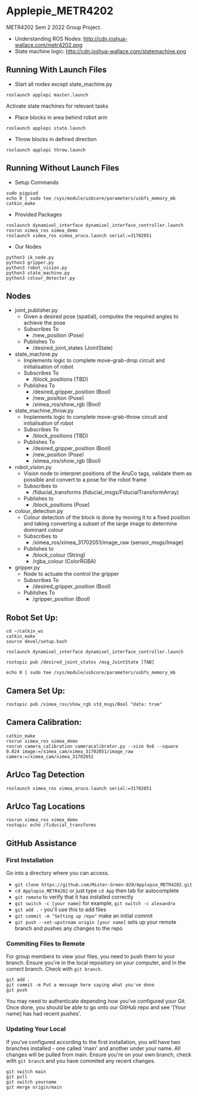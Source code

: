 # Applepie_METR4202
METR4202 Sem 2 2022 Group Project.

- Understanding ROS Nodes: http://cdn.joshua-wallace.com/metr4202.png
- State machine logic: http://cdn.joshua-wallace.com/statemachine.png

## Running With Launch Files
- Start all nodes except state_machine.py
```console
roslaunch applepi master.launch
```
Activate state machines for relevant tasks
- Place blocks in area behind robot arm
```console
roslaunch applepi state.launch
```
- Throw blocks in defined direction
```console
roslaunch applepi throw.launch
```

## Running Without Launch Files
- Setup Commands
```console
sudo pigpiod
echo 0 | sudo tee /sys/module/usbcore/parameters/usbfs_memory_mb
catkin_make
```
- Provided Packages
```console
roslaunch dynamixel_interface dynamixel_interface_controller.launch
rosrun ximea_ros ximea_demo
roslaunch ximea_ros ximea_aruco.launch serial:=31702051
```
- Our Nodes
```console
python3 ik_node.py
python3 gripper.py
python3 robot_vision.py
python3 state_machine.py
python3 colour_detector.py
```


## Nodes
- joint_publisher.py
    - Given a desired pose (spatial), computes the required angles to achieve the pose
    - Subscribes To
        - /new_position (Pose)
    - Publishes To
        - /desired_joint_states (JointState)
- state_machine.py
    - Implements logic to complete move-grab-drop circuit and initialisation of robot
    - Subscribes To
        - /block_positions (TBD)
    - Publishes To
        - /desired_gripper_position (Bool)
        - /new_position (Pose)
        - /ximea_ros/show_rgb (Bool)
- state_machine_throw.py
    - Implements logic to complete move-grab-throw circuit and initialisation of robot
    - Subscribes To
        - /block_positions (TBD)
    - Publishes To
        - /desired_gripper_position (Bool)
        - /new_position (Pose)
        - /ximea_ros/show_rgb (Bool)
- robot_vision.py
    - Vision node to interpret positions of the AruCo tags, validate them as possible and convert to a pose for the robot frame
    - Subscribes to
        - /fiducial_transforms (fiducial_msgs/FiducialTransformArray)
    - Publishes to
        - /block_positions (Pose)
- colour_detection.py
    - Colour detection of the block is done by moving it to a fixed position and taking converting a subset of the large image to determine dominant colour
    - Subscribes to
        - /ximea_ros/ximea_31702051/image_raw (sensor_msgs/Image)
    - Publishes to
        - /block_colour (String)
        - /rgba_colour (ColorRGBA)
- gripper.py
    - Node to actuate the control the gripper
    - Subscribes To
        - /desired_gripper_position (Bool)
    - Publishes To
        - /gripper_position (Bool)


## Robot Set Up:
```console
cd ~/catkin_ws
catkin_make
source devel/setup.bash

roslaunch dynamixel_interface dynamixel_interface_controller.launch

rostopic pub /desired_joint_states /msg_JointState [TAB]

echo 0 | sudo tee /sys/module/usbcore/parameters/usbfs_memory_mb
```

## Camera Set Up:
```console
rostopic pub /ximea_ros/show_rgb std_msgs/Bool "data: true" 
```

## Camera Calibration:
```console
catkin_make
rosrun ximea_ros ximea_demo
rosrun camera_calibration cameracalibrator.py --size 9x6 --square 0.024 image:=/ximea_cam/ximea_31702051/image_raw camera:=/ximea_cam/ximea_31702051
```

## ArUco Tag Detection
```console
roslaunch ximea_ros ximea_aruco.launch serial:=31702051
```
## ArUco Tag Locations
```console
rosrun ximea_ros ximea_demo
rostopic echo /fiducial_transforms
```

## GitHub Assistance
### First Installation
Go into a directory where you can access.

- `git clone https://github.com/Mister-Green-020/Applepie_METR4202.git`
- `cd Applepie_METR4202` or just type `cd App` then tab for autocomplete
- `git remote` to verify that it has installed correctly
- `git switch -c [your name]` for example, `git switch -c alexandra`
- `git add .` - you'll use this to add files
- `git commit -m "Setting up repo"` make an initial commit
- `git push --set-upstream origin [your name]` sets up your remote branch and pushes any changes to the repo

### Commiting Files to Remote
For group members to view your files, you need to push them to your branch. Ensure you're in the local repository on your computer, and in the correct branch. Check with `git branch`.

```console
git add .
git commit -m Put a message here saying what you've done
git push
```

You may need to authenticate depending how you've configured your Git. Once done, you should be able to go onto our GitHub repo and see '[Your name] has had recent pushes'.

### Updating Your Local
If you've configured according to the first installation, you will have two branches installed - one called 'main' and another under your name. All changes will be pulled from main. Ensure you're on your own branch, check with `git branch` and you have commited any recent changes.

```console
git switch main
git pull
git switch yourname
git merge origin/main
```